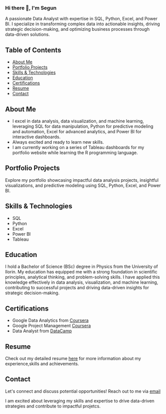 ### Hi there 👋, I'm Segun
A passionate Data Analyst with expertise in SQL, Python, Excel, and Power BI. I specialize in transforming complex data into actionable insights, driving strategic decision-making, and optimizing business processes through data-driven solutions.

## Table of Contents

- [About Me](#about-me)
- [Portfolio Projects](#portfolio-projects)
- [Skills & Technologies](#skills--technologies)
- [Education](#education)
- [Certifications](#certifications)
- [Resume](#resume)
- [Contact](#contact)

## About Me
- I excel in data analysis, data visualization, and machine learning, leveraging SQL for data manipulation, Python for predictive modeling and automation, Excel for advanced analytics, and Power BI for interactive dashboards.
- Always excited and ready to learn new skills.
- I am currently working on a series of Tableau dashboards for my portfolio website while learning the R programming language.

## Portfolio Projects
Explore my portfolio showcasing impactful data analysis projects, insightful visualizations, and predictive modeling using SQL, Python, Excel, and Power BI.

## Skills & Technologies
- SQL
- Python
- Excel
- Power BI
- Tableau

## Education
I hold a Bachelor of Science (BSc) degree in Physics from the University of Ilorin. My education has equipped me with a strong foundation in scientific principles, analytical thinking, and problem-solving skills. I have applied this knowledge effectively in data analysis, visualization, and machine learning, contributing to successful projects and driving data-driven insights for strategic decision-making.

## Certifications
- Google Data Analytics from [Coursera](https://www.credly.com/badges/45006781-146d-4205-9a95-60948117c2b5)
- Google Project Management [Coursera](https://www.credly.com/badges/f9c7a16d-ccc3-43b1-a250-7de7baaf07f9/)
- Data Analyst from [DataCamp](https://www.datacamp.com/completed/statement-of-accomplishment/track/76b612084e4516ead772e4084f81747d58e5c839)

## Resume
Check out my detailed resume [here]() for more information about my experience,skills and achievements.

## Contact
Let's connect and discuss potential opportunities! Reach out to me via [email](mailto:segunbakare.d@gmail.com)

I am excited about leveraging my skills and expertise to drive data-driven strategies and contribute to impactful projetcs.
